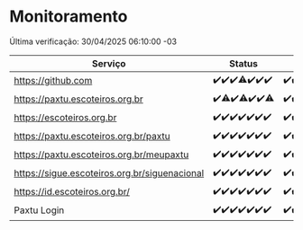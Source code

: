 # Monitoramento

Última verificação: 30/04/2025 06:10:00 -03

|Serviço|Status|Últimas 24h|
|---|---|---|
|https://github.com|<span title="2025-04-23: OK=23">✔️</span><span title="2025-04-24: OK=23">✔️</span><span title="2025-04-25: OK=23">✔️</span><span title="2025-04-26: OK=22, Falhas=1">⚠️</span><span title="2025-04-27: OK=23">✔️</span><span title="2025-04-28: OK=22">✔️</span><span title="2025-04-29: OK=8">✔️</span>|<span title="29/04/2025 06:10:00 -03 : 200">✔️</span><span title="29/04/2025 07:10:00 -03 : 200">✔️</span><span title="29/04/2025 08:08:00 -03 : 200">✔️</span><span title="29/04/2025 09:18:00 -03 : 200">✔️</span><span title="29/04/2025 10:25:00 -03 : 200">✔️</span><span title="29/04/2025 11:09:00 -03 : 200">✔️</span><span title="29/04/2025 12:09:00 -03 : 200">✔️</span><span title="29/04/2025 13:11:00 -03 : 200">✔️</span><span title="29/04/2025 14:08:00 -03 : 200">✔️</span><span title="29/04/2025 15:13:00 -03 : 200">✔️</span><span title="29/04/2025 16:07:00 -03 : 200">✔️</span><span title="29/04/2025 17:10:00 -03 : 200">✔️</span><span title="29/04/2025 18:08:00 -03 : 200">✔️</span><span title="29/04/2025 19:08:00 -03 : 200">✔️</span><span title="29/04/2025 20:08:00 -03 : 200">✔️</span><span title="29/04/2025 21:46:00 -03 : 200">✔️</span><span title="29/04/2025 23:23:00 -03 : 200">✔️</span><span title="30/04/2025 00:31:00 -03 : 200">✔️</span><span title="30/04/2025 01:11:00 -03 : 200">✔️</span><span title="30/04/2025 02:10:00 -03 : 200">✔️</span><span title="30/04/2025 03:13:00 -03 : 200">✔️</span><span title="30/04/2025 04:09:00 -03 : 200">✔️</span><span title="30/04/2025 05:13:00 -03 : 200">✔️</span><span title="30/04/2025 06:10:00 -03 : 200">✔️</span>|
|https://paxtu.escoteiros.org.br|<span title="2025-04-23: OK=23">✔️</span><span title="2025-04-24: OK=22, Falhas=1">⚠️</span><span title="2025-04-25: OK=23">✔️</span><span title="2025-04-26: OK=22, Falhas=1">⚠️</span><span title="2025-04-27: OK=23">✔️</span><span title="2025-04-28: OK=22">✔️</span><span title="2025-04-29: OK=7, Falhas=1">⚠️</span>|<span title="29/04/2025 06:10:00 -03 : 200">✔️</span><span title="29/04/2025 07:10:00 -03 : 200">✔️</span><span title="29/04/2025 08:08:00 -03 : 200">✔️</span><span title="29/04/2025 09:18:00 -03 : 200">✔️</span><span title="29/04/2025 10:25:00 -03 : 200">✔️</span><span title="29/04/2025 11:09:00 -03 : 200">✔️</span><span title="29/04/2025 12:09:00 -03 : 200">✔️</span><span title="29/04/2025 13:11:00 -03 : 200">✔️</span><span title="29/04/2025 14:08:00 -03 : 200">✔️</span><span title="29/04/2025 15:13:00 -03 : 200">✔️</span><span title="29/04/2025 16:07:00 -03 : 200">✔️</span><span title="29/04/2025 17:10:00 -03 : 200">✔️</span><span title="29/04/2025 18:08:00 -03 : 200">✔️</span><span title="29/04/2025 19:08:00 -03 : 200">✔️</span><span title="29/04/2025 20:08:00 -03 : 403">❌</span><span title="29/04/2025 21:46:00 -03 : 403">❌</span><span title="29/04/2025 23:23:00 -03 : 403">❌</span><span title="30/04/2025 00:31:00 -03 : 403">❌</span><span title="30/04/2025 01:11:00 -03 : 403">❌</span><span title="30/04/2025 02:10:00 -03 : 403">❌</span><span title="30/04/2025 03:13:00 -03 : 403">❌</span><span title="30/04/2025 04:09:00 -03 : 403">❌</span><span title="30/04/2025 05:13:00 -03 : 403">❌</span><span title="30/04/2025 06:10:00 -03 : 403">❌</span>|
|https://escoteiros.org.br|<span title="2025-04-23: OK=23">✔️</span><span title="2025-04-24: OK=23">✔️</span><span title="2025-04-25: OK=23">✔️</span><span title="2025-04-26: OK=23">✔️</span><span title="2025-04-27: OK=23">✔️</span><span title="2025-04-28: OK=22">✔️</span><span title="2025-04-29: OK=8">✔️</span>|<span title="29/04/2025 06:10:00 -03 : 200">✔️</span><span title="29/04/2025 07:10:00 -03 : 200">✔️</span><span title="29/04/2025 08:08:00 -03 : 200">✔️</span><span title="29/04/2025 09:18:00 -03 : 200">✔️</span><span title="29/04/2025 10:25:00 -03 : 200">✔️</span><span title="29/04/2025 11:09:00 -03 : 200">✔️</span><span title="29/04/2025 12:09:00 -03 : 200">✔️</span><span title="29/04/2025 13:11:00 -03 : 200">✔️</span><span title="29/04/2025 14:08:00 -03 : 200">✔️</span><span title="29/04/2025 15:13:00 -03 : 200">✔️</span><span title="29/04/2025 16:07:00 -03 : 200">✔️</span><span title="29/04/2025 17:10:00 -03 : 200">✔️</span><span title="29/04/2025 18:08:00 -03 : 200">✔️</span><span title="29/04/2025 19:08:00 -03 : 200">✔️</span><span title="29/04/2025 20:08:00 -03 : 403">❌</span><span title="29/04/2025 21:46:00 -03 : 403">❌</span><span title="29/04/2025 23:23:00 -03 : 403">❌</span><span title="30/04/2025 00:31:00 -03 : 403">❌</span><span title="30/04/2025 01:11:00 -03 : 403">❌</span><span title="30/04/2025 02:10:00 -03 : 403">❌</span><span title="30/04/2025 03:13:00 -03 : 403">❌</span><span title="30/04/2025 04:09:00 -03 : 403">❌</span><span title="30/04/2025 05:13:00 -03 : 403">❌</span><span title="30/04/2025 06:10:00 -03 : 403">❌</span>|
|https://paxtu.escoteiros.org.br/paxtu|<span title="2025-04-23: OK=23">✔️</span><span title="2025-04-24: OK=23">✔️</span><span title="2025-04-25: OK=23">✔️</span><span title="2025-04-26: OK=23">✔️</span><span title="2025-04-27: OK=23">✔️</span><span title="2025-04-28: OK=22">✔️</span><span title="2025-04-29: OK=8">✔️</span>|<span title="29/04/2025 06:10:00 -03 : 200">✔️</span><span title="29/04/2025 07:10:00 -03 : 200">✔️</span><span title="29/04/2025 08:08:00 -03 : 200">✔️</span><span title="29/04/2025 09:18:00 -03 : 200">✔️</span><span title="29/04/2025 10:25:00 -03 : 200">✔️</span><span title="29/04/2025 11:09:00 -03 : 200">✔️</span><span title="29/04/2025 12:09:00 -03 : 200">✔️</span><span title="29/04/2025 13:11:00 -03 : 200">✔️</span><span title="29/04/2025 14:08:00 -03 : 200">✔️</span><span title="29/04/2025 15:13:00 -03 : 200">✔️</span><span title="29/04/2025 16:07:00 -03 : 200">✔️</span><span title="29/04/2025 17:10:00 -03 : 200">✔️</span><span title="29/04/2025 18:08:00 -03 : 200">✔️</span><span title="29/04/2025 19:08:00 -03 : 200">✔️</span><span title="29/04/2025 20:08:00 -03 : 403">❌</span><span title="29/04/2025 21:46:00 -03 : 403">❌</span><span title="29/04/2025 23:23:00 -03 : 403">❌</span><span title="30/04/2025 00:31:00 -03 : 403">❌</span><span title="30/04/2025 01:11:00 -03 : 403">❌</span><span title="30/04/2025 02:10:00 -03 : 403">❌</span><span title="30/04/2025 03:13:00 -03 : 403">❌</span><span title="30/04/2025 04:09:00 -03 : 403">❌</span><span title="30/04/2025 05:13:00 -03 : 403">❌</span><span title="30/04/2025 06:10:00 -03 : 403">❌</span>|
|https://paxtu.escoteiros.org.br/meupaxtu|<span title="2025-04-23: OK=23">✔️</span><span title="2025-04-24: OK=23">✔️</span><span title="2025-04-25: OK=23">✔️</span><span title="2025-04-26: OK=23">✔️</span><span title="2025-04-27: OK=23">✔️</span><span title="2025-04-28: OK=22">✔️</span><span title="2025-04-29: OK=8">✔️</span>|<span title="29/04/2025 06:10:00 -03 : 200">✔️</span><span title="29/04/2025 07:10:00 -03 : 200">✔️</span><span title="29/04/2025 08:08:00 -03 : 200">✔️</span><span title="29/04/2025 09:18:00 -03 : 200">✔️</span><span title="29/04/2025 10:25:00 -03 : 200">✔️</span><span title="29/04/2025 11:09:00 -03 : 200">✔️</span><span title="29/04/2025 12:09:00 -03 : 200">✔️</span><span title="29/04/2025 13:11:00 -03 : 200">✔️</span><span title="29/04/2025 14:08:00 -03 : 200">✔️</span><span title="29/04/2025 15:13:00 -03 : 200">✔️</span><span title="29/04/2025 16:07:00 -03 : 200">✔️</span><span title="29/04/2025 17:10:00 -03 : 200">✔️</span><span title="29/04/2025 18:08:00 -03 : 200">✔️</span><span title="29/04/2025 19:08:00 -03 : 200">✔️</span><span title="29/04/2025 20:08:00 -03 : 403">❌</span><span title="29/04/2025 21:46:00 -03 : 403">❌</span><span title="29/04/2025 23:23:00 -03 : 403">❌</span><span title="30/04/2025 00:31:00 -03 : 403">❌</span><span title="30/04/2025 01:11:00 -03 : 403">❌</span><span title="30/04/2025 02:10:00 -03 : 403">❌</span><span title="30/04/2025 03:13:00 -03 : 403">❌</span><span title="30/04/2025 04:09:00 -03 : 403">❌</span><span title="30/04/2025 05:13:00 -03 : 403">❌</span><span title="30/04/2025 06:10:00 -03 : 403">❌</span>|
|https://sigue.escoteiros.org.br/siguenacional|<span title="2025-04-23: OK=23">✔️</span><span title="2025-04-24: OK=23">✔️</span><span title="2025-04-25: OK=23">✔️</span><span title="2025-04-26: OK=23">✔️</span><span title="2025-04-27: OK=23">✔️</span><span title="2025-04-28: OK=22">✔️</span><span title="2025-04-29: OK=8">✔️</span>|<span title="29/04/2025 06:10:00 -03 : 200">✔️</span><span title="29/04/2025 07:10:00 -03 : 200">✔️</span><span title="29/04/2025 08:08:00 -03 : 200">✔️</span><span title="29/04/2025 09:18:00 -03 : 200">✔️</span><span title="29/04/2025 10:25:00 -03 : 200">✔️</span><span title="29/04/2025 11:09:00 -03 : 200">✔️</span><span title="29/04/2025 12:09:00 -03 : 200">✔️</span><span title="29/04/2025 13:11:00 -03 : 200">✔️</span><span title="29/04/2025 14:08:00 -03 : 200">✔️</span><span title="29/04/2025 15:13:00 -03 : 200">✔️</span><span title="29/04/2025 16:07:00 -03 : 200">✔️</span><span title="29/04/2025 17:10:00 -03 : 200">✔️</span><span title="29/04/2025 18:08:00 -03 : 200">✔️</span><span title="29/04/2025 19:08:00 -03 : 200">✔️</span><span title="29/04/2025 20:08:00 -03 : 200">✔️</span><span title="29/04/2025 21:46:00 -03 : 200">✔️</span><span title="29/04/2025 23:23:00 -03 : 200">✔️</span><span title="30/04/2025 00:31:00 -03 : 200">✔️</span><span title="30/04/2025 01:11:00 -03 : 200">✔️</span><span title="30/04/2025 02:10:00 -03 : 200">✔️</span><span title="30/04/2025 03:13:00 -03 : 200">✔️</span><span title="30/04/2025 04:09:00 -03 : 200">✔️</span><span title="30/04/2025 05:13:00 -03 : 200">✔️</span><span title="30/04/2025 06:10:00 -03 : 200">✔️</span>|
|https://id.escoteiros.org.br/|<span title="2025-04-23: OK=23">✔️</span><span title="2025-04-24: OK=23">✔️</span><span title="2025-04-25: OK=23">✔️</span><span title="2025-04-26: OK=23">✔️</span><span title="2025-04-27: OK=23">✔️</span><span title="2025-04-28: OK=22">✔️</span><span title="2025-04-29: OK=8">✔️</span>|<span title="29/04/2025 06:10:00 -03 : 200">✔️</span><span title="29/04/2025 07:10:00 -03 : 200">✔️</span><span title="29/04/2025 08:08:00 -03 : 200">✔️</span><span title="29/04/2025 09:18:00 -03 : 200">✔️</span><span title="29/04/2025 10:25:00 -03 : 200">✔️</span><span title="29/04/2025 11:09:00 -03 : 200">✔️</span><span title="29/04/2025 12:09:00 -03 : 200">✔️</span><span title="29/04/2025 13:11:00 -03 : 200">✔️</span><span title="29/04/2025 14:08:00 -03 : 200">✔️</span><span title="29/04/2025 15:13:00 -03 : 200">✔️</span><span title="29/04/2025 16:07:00 -03 : 200">✔️</span><span title="29/04/2025 17:10:00 -03 : 200">✔️</span><span title="29/04/2025 18:08:00 -03 : 200">✔️</span><span title="29/04/2025 19:08:00 -03 : 200">✔️</span><span title="29/04/2025 20:08:00 -03 : 403">❌</span><span title="29/04/2025 21:46:00 -03 : 403">❌</span><span title="29/04/2025 23:23:00 -03 : 403">❌</span><span title="30/04/2025 00:31:00 -03 : 403">❌</span><span title="30/04/2025 01:11:00 -03 : 403">❌</span><span title="30/04/2025 02:10:00 -03 : 403">❌</span><span title="30/04/2025 03:13:00 -03 : 403">❌</span><span title="30/04/2025 04:09:00 -03 : 403">❌</span><span title="30/04/2025 05:13:00 -03 : 403">❌</span><span title="30/04/2025 06:10:00 -03 : 403">❌</span>|
|Paxtu Login|<span title="2025-04-23: OK=23">✔️</span><span title="2025-04-24: OK=23">✔️</span><span title="2025-04-25: OK=23">✔️</span><span title="2025-04-26: OK=23">✔️</span><span title="2025-04-27: OK=23">✔️</span><span title="2025-04-28: OK=22">✔️</span><span title="2025-04-29: OK=8">✔️</span>|<span title="29/04/2025 06:10:00 -03 : 200">✔️</span><span title="29/04/2025 07:10:00 -03 : 200">✔️</span><span title="29/04/2025 08:08:00 -03 : 200">✔️</span><span title="29/04/2025 09:18:00 -03 : 200">✔️</span><span title="29/04/2025 10:25:00 -03 : 200">✔️</span><span title="29/04/2025 11:09:00 -03 : 200">✔️</span><span title="29/04/2025 12:09:00 -03 : 200">✔️</span><span title="29/04/2025 13:11:00 -03 : 200">✔️</span><span title="29/04/2025 14:08:00 -03 : 200">✔️</span><span title="29/04/2025 15:13:00 -03 : 200">✔️</span><span title="29/04/2025 16:07:00 -03 : 200">✔️</span><span title="29/04/2025 17:10:00 -03 : 200">✔️</span><span title="29/04/2025 18:08:00 -03 : 200">✔️</span><span title="29/04/2025 19:08:00 -03 : 200">✔️</span><span title="29/04/2025 20:08:00 -03 : 200">✔️</span><span title="29/04/2025 21:46:00 -03 : 200">✔️</span><span title="29/04/2025 23:23:00 -03 : 200">✔️</span><span title="30/04/2025 00:31:00 -03 : 200">✔️</span><span title="30/04/2025 01:11:00 -03 : 200">✔️</span><span title="30/04/2025 02:10:00 -03 : 200">✔️</span><span title="30/04/2025 03:13:00 -03 : 200">✔️</span><span title="30/04/2025 04:09:00 -03 : 200">✔️</span><span title="30/04/2025 05:13:00 -03 : 200">✔️</span><span title="30/04/2025 06:10:00 -03 : 200">✔️</span>|
